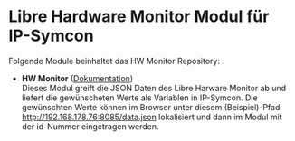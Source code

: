# Libre Hardware Monitor Modul für IP-Symcon

Folgende Module beinhaltet das HW Monitor Repository:

- __HW Monitor__ ([Dokumentation](HW%20Monitor))  
Dieses Modul greift die JSON Daten des Libre Harware Monitor ab und liefert die gewünscheten Werte als Variablen in IP-Symcon. Die gewünschten Werte können im Browser unter diesem (Beispiel)-Pfad http://192.168.178.76:8085/data.json lokalisiert und dann im Modul mit der id-Nummer eingetragen werden.
